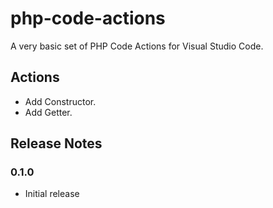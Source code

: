 # php-code-actions

A very basic set of PHP Code Actions for Visual Studio Code.

## Actions

- Add Constructor.
- Add Getter.

## Release Notes

### 0.1.0

- Initial release

